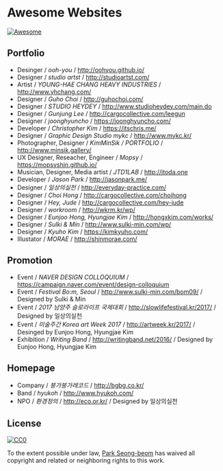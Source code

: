 # Awesome Websites
[![Awesome](https://awesome.re/badge.svg)](https://awesome.re)

## Portfolio

* Desinger / _ooh-you_ / http://oohyou.github.io/
* Designer / _studio artst_ / http://studioartst.com/
* Artist / _YOUNG-HAE CHANG HEAVY INDUSTRIES_ / http://www.yhchang.com/
* Designer / _Guho Choi_ / http://guhochoi.com/
* Designer / _STUDIO HEYDEY_ / http://www.studioheydey.com/main.do
* Designer / _Gunjung Lee_ / http://cargocollective.com/leegun
* Designer / _joonghyuncho_ / https://joonghyuncho.com/
* Developer / _Christopher Kim_ / https://itschris.me/
* Designer / _Graphic Design Studio mykc_ / http://www.mykc.kr/
* Photographer, Designer / _KimMinSik / PORTFOLIO_ / http://www.minsik.gallery/
* UX Designer, Reseacher, Engineer / _Mopsy_ / https://mopsyshin.github.io/
* Musician, Designer, Media artist / _JTD1LAB_ / http://jtoda.one
* Developer / _Jason Park_ / http://jasonpark.me/
* Designer / _일상의실천_ / http://everyday-practice.com/
* Designer / _Choi Hong_ / http://cargocollective.com/choihong
* Designer / _Hey, Jude_ / http://cargocollective.com/hey-jude
* Designer / _workroom_ / http://wkrm.kr/wp/
* Designer / _Eunjoo Hong, Hyungjae Kim_ / http://hongxkim.com/works/
* Designer / _Sulki & Min_ / http://www.sulki-min.com/wp/
* Designer / _Kyuho Kim_ / https://kimkyuho.com/
* Illustator / _MORAE_ / http://shinmorae.com/

## Promotion

* Event / _NAVER DESIGN COLLOQUIUM_ / https://campaign.naver.com/event/design-colloquium
* Event / _Festival Bo:m, Seoul_ / http://www.sulki-min.com/bom09/ / Designed by Sulki & Min
* Event / _2017 남양주 슬로라이프 국제대회_ / http://slowlifefestival.kr/2017/ / Designed by 일상의실천
* Event / _미술주간 Korea art Week 2017_ / http://artweek.kr/2017/ / Desinged by Eunjoo Hong, Hyungjae Kim
* Exhibition /  _Writing Band_ / http://writingband.net/2016/ / Designed by Eunjoo Hong, Hyungjae Kim

## Homepage

* Company / _붕가붕가레코드_ / http://bgbg.co.kr/
* Band / _hyukoh_ / http://www.hyukoh.com/
* NPO / _환경정의_ /  http://eco.or.kr/ / Designed by 일상의실천

## License

[![CC0](http://mirrors.creativecommons.org/presskit/buttons/88x31/svg/cc-zero.svg)](https://creativecommons.org/publicdomain/zero/1.0/)

To the extent possible under law, [Park Seong-beom](https://parksb.github.io/) has waived all copyright and related or neighboring rights to this work.